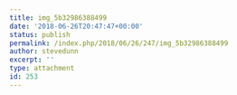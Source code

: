 ```yaml
---
title: img_5b32986388499
date: '2018-06-26T20:47:47+00:00'
status: publish
permalink: /index.php/2018/06/26/247/img_5b32986388499
author: stevedunn
excerpt: ''
type: attachment
id: 253
---
```

<!DOCTYPE html PUBLIC "-//W3C//DTD HTML 4.0 Transitional//EN" "http://www.w3.org/TR/REC-html40/loose.dtd">
<?xml encoding="UTF-8">
